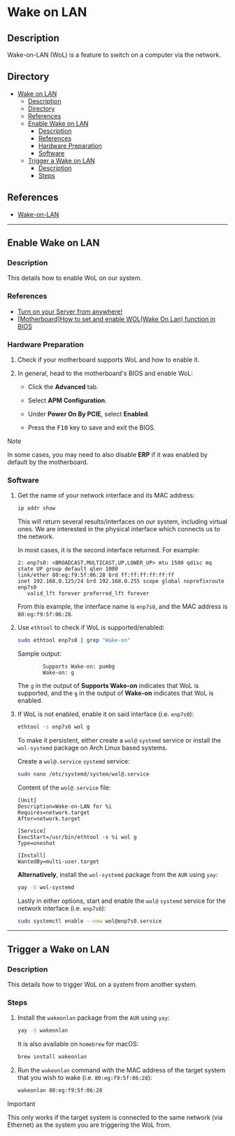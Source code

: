# Wake on LAN

## Description

Wake-on-LAN (WoL) is a feature to switch on a computer via the network.

## Directory

- [Wake on LAN](#wake-on-lan)
  - [Description](#description)
  - [Directory](#directory)
  - [References](#references)
  - [Enable Wake on LAN](#enable-wake-on-lan)
    - [Description](#description-1)
    - [References](#references-1)
    - [Hardware Preparation](#hardware-preparation)
    - [Software](#software)
  - [Trigger a Wake on LAN](#trigger-a-wake-on-lan)
    - [Description](#description-2)
    - [Steps](#steps)

## References

- [Wake-on-LAN](https://wiki.archlinux.org/title/Wake-on-LAN)

---

## Enable Wake on LAN

### Description

This details how to enable WoL on our system.

### References

- [Turn on your Server from anywhere!](https://youtu.be/6QhA_mKHINc)
- [[Motherboard]How to set and enable WOL(Wake On Lan) function in BIOS](https://www.asus.com/support/FAQ/1045950)

### Hardware Preparation

1. Check if your motherboard supports WoL and how to enable it.

2. In general, head to the motherboard's BIOS and enable WoL:
   - Click the **Advanced** tab.

   - Select **APM Configuration**.

   - Under **Power On By PCIE**, select **Enabled**.

   - Press the <kbd>F10</kbd> key to save and exit the BIOS.

> [!NOTE]  
> In some cases, you may need to also disable **ERP** if it was enabled by default by the motherboard.

### Software

1. Get the name of your network interface and its MAC address:

    ```sh
    ip addr show
    ```

    This will return several results/interfaces on our system, including virtual ones. We are interested in the physical interface which connects us to the network.

    In most cases, it is the second interface returned. For example:

    ```
    2: enp7s0: <BROADCAST,MULTICAST,UP,LOWER_UP> mtu 1500 qdisc mq state UP group default qlen 1000
    link/ether 80:eg:f9:5f:06:28 brd ff:ff:ff:ff:ff:ff
    inet 192.168.0.125/24 brd 192.168.0.255 scope global noprefixroute enp7s0
       valid_lft forever preferred_lft forever
    ```

    From this example, the interface name is `enp7s0`, and the MAC address is `80:eg:f9:5f:06:28`.

2. Use `ethtool` to check if WoL is supported/enabled:

    ```sh
    sudo ethtool enp7s0 | grep "Wake-on"
    ```

    Sample output:

    ```
            Supports Wake-on: pumbg
            Wake-on: g
    ```

    The `g` in the output of **Supports Wake-on** indicates that WoL is supported, and the `g` in the output of **Wake-on** indicates that WoL is enabled.

3. If WoL is not enabled, enable it on said interface (i.e. `enp7s0`):

    ```sh
    ethtool -s enp7s0 wol g
    ```

    To make it persistent, either create a `wol@` `systemd` service or install the `wol-systemd` package on Arch Linux based systems.

    Create a `wol@.service` `systemd` service:

    ```sh
    sudo nano /etc/systemd/system/wol@.service
    ```

    Content of the `wol@.service` file:

    ```
    [Unit]
    Description=Wake-on-LAN for %i
    Requires=network.target
    After=network.target

    [Service]
    ExecStart=/usr/bin/ethtool -s %i wol g
    Type=oneshot

    [Install]
    WantedBy=multi-user.target
    ```

    **Alternatively**, install the `wol-systemd` package from the `AUR` using `yay`:

    ```sh
    yay -S wol-systemd
    ```

    Lastly in either options, start and enable the `wol@` `systemd` service for the network interface (i.e. `enp7s0`):

    ```sh
    sudo systemctl enable --now wol@enp7s0.service
    ```

---

## Trigger a Wake on LAN

### Description

This details how to trigger WoL on a system from another system.

### Steps

1. Install the `wakeonlan` package from the `AUR` using `yay`:

    ```sh
    yay -S wakeonlan
    ```

    It is also available on `homebrew` for macOS:

    ```sh
    brew install wakeonlan
    ```

2. Run the `wakeonlan` command with the MAC address of the target system that you wish to wake (i.e. `80:eg:f9:5f:06:28`):

    ```sh
    wakeonlan 80:eg:f9:5f:06:28
    ```

> [!IMPORTANT]  
> This only works if the target system is connected to the same network (via Ethernet) as the system you are triggering the WoL from.
